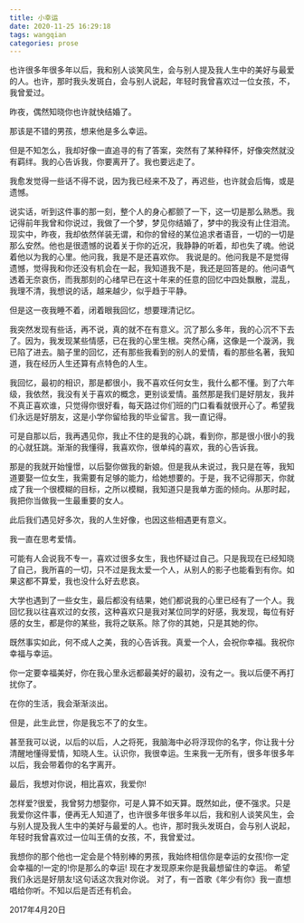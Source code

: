 ```yaml
---
title: 小幸运
date: 2020-11-25 16:29:18
tags: wangqian
categories: prose
---
```

也许很多年很多年以后，我和别人谈笑风生，会与别人提及我人生中的美好与最爱的人。也许，那时我头发斑白，会与别人说起，年轻时我曾喜欢过一位女孩，不，我曾爱过。

昨夜，偶然知晓你也许就快结婚了。

那该是不错的男孩，想来他是多么幸运。

但是不知怎么，我却好像一直追寻的有了答案，突然有了某种释怀，好像突然就没有羁绊。我的心告诉我，你要离开了。我也要远走了。

我愈发觉得一些话不得不说，因为我已经来不及了，再迟些，也许就会后悔，或是遗憾。

说实话，听到这件事的那一刻，整个人的身心都颤了一下，这一切是那么熟悉。我记得前年我曾和你说过，我做了一个梦，梦见你结婚了，梦中的我没有止住泪流。现实中，昨夜，我却依然佯装无谓，和你的曾经的某位追求者语音，一切的一切是那么安然。他也是很遗憾的说着关于你的近况，我静静的听着，却也失了魂。他说着他以为我的心里。他问我，我是不是还喜欢你。 我说是的。他问我是不是觉得遗憾，觉得我和你还没有机会在一起，我知道我不是，我还是回答是的。他问语气透着无奈哀伤，而我那刻的心绪早已在这十年来的任意的回忆中四处飘散，混乱，我理不清，我想说的话，越来越少，似乎趋于平静。

但是这一夜我睡不着，闭着眼我回忆，想要理清记忆。

我突然发现有些话，再不说，真的就不在有意义。沉了那么多年，我的心沉不下去了。因为，我发现某些情感，已在我的心里生根。突然心痛，这像是一个漩涡，我已陷了进去。脑子里的回忆，还有那些我看到的别人的爱情，看的那些名著，我知道，我在经历人生还算有点特色的人生。

我回忆，最初的相识，那是都很小，我不喜欢任何女生，我什么都不懂。到了六年级，我依然，我没有关于喜欢的概念，更别谈爱情。虽然那是我们是好朋友，我并不真正喜欢谁，只觉得你很好看，每天路过你们班的门口看看就很开心了。希望我们永远是好朋友，这是小学你留给我的毕业留言。我一直记得。

可是自那以后，我再遇见你，我止不住的是我的心跳，看到你，那是很小很小的我的心就狂跳。渐渐的我懂得，我喜欢你，很单纯的喜欢，我的心告诉我。

那是的我就开始憧憬，以后娶你做我的新娘。但是我从未说过，我只是在等，我知道要娶一位女生，我需要有足够的能力，给她想要的。于是，我不记得那天，你就成了我一个很模糊的目标，之所以模糊，我知道只是我单方面的倾向。从那时起，我把你当做我一生最重要的女人。

此后我们遇见好多次，我的人生好像，也因这些相遇更有意义。

我一直在思考爱情。

可能有人会说我不专一，喜欢过很多女生，我也怀疑过自己。只是我现在已经知晓了自己，我所喜的一切，只不过是我太爱一个人，从别人的影子也能看到有你。如果这都不算爱，我也没什么好去悲哀。

大学也遇到了一些女生，最后都没有结果，她们都说我的心里已经有了一个人。我回忆我以往喜欢过的女孩，这种喜欢只是我对某位同学的好感，我发现，每位有好感的女生，都是你的某些，我将之联系。除了你的其她，只是其她的你。

既然事实如此，何不成人之美，我的心告诉我。真爱一个人，会祝你幸福。我祝你幸福与幸运。

你一定要幸福美好，你在我心里永远都最美好的最初，没有之一。我以后便不再打扰你了。

在你的生活，我会渐渐淡出。

但是，此生此世，你是我忘不了的女生。

甚至我可以说，以后的以后，人之将死，我脑海中必将浮现你的名字，你让我十分清醒地懂得爱情，知晓人生。认识你，我很幸运。生来我一无所有，很多年很多年以后，我会带着你的名字离开。

最后，我想对你说，相比喜欢，我爱你!

怎样爱?很爱，我曾努力想娶你，可是人算不如天算。既然如此，便不强求。只是我爱你这件事，便再无人知道了，也许很多年很多年以后，我和别人谈笑风生，会与别人提及我人生中的美好与最爱的人。也许，那时我头发斑白，会与别人说起，年轻时我曾喜欢过一位叫王倩的女孩，不，我曾爱过。

我想你的那个他也一定会是个特别棒的男孩，我始终相信你是幸运的女孩!你一定会幸福的!一定的!你是那么的幸运!
现在才发现原来你是我最想留住的幸运。
希望我们永远是好朋友!这句话这次我对你说。
对了，有一首歌《年少有你》我一直想唱给你听。不知以后是否还有机会。

2017年4月20日
